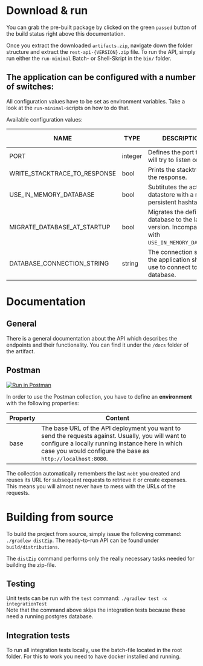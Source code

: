 # Download & run

You can grab the pre-built package by clicked on the green `passed` button of the build status right above this documentation.

Once you extract the downloaded `artifacts.zip`, navigate down the folder structure and extract the `rest-api-{VERSION}.zip` file.
To run the API, simply run either the `run-minimal` Batch- or Shell-Skript in the `bin/` folder.

## The application can be configured with a number of switches:

All configuration values have to be set as environment variables. Take a look at the `run-minimal`-scripts on how to do that.

Available configuration values:

| NAME | TYPE | DESCRIPTION | DEFAULT VALUE |
|------|------|-------------|---------------|
|PORT|integer|Defines the port the API will try to listen on.| - |
|WRITE_STACKTRACE_TO_RESPONSE|bool|Prints the stacktrace to the response.|true|
|USE_IN_MEMORY_DATABASE|bool|Subtitutes the actual datastore with a non-persistent hashtable.|false|
|MIGRATE_DATABASE_AT_STARTUP|bool|Migrates the defined database to the latest version. Incompatible with `USE_IN_MEMORY_DATABASE`.|false|
|DATABASE_CONNECTION_STRING|string|The connection string the application should use to connect to a database.|-|

# Documentation

## General

There is a general documentation about the API which describes the endpoints and their functionality. You can find it under the `/docs` folder of the artifact. 

## Postman

[![Run in Postman](https://run.pstmn.io/button.svg)](https://app.getpostman.com/run-collection/d301df6b78706da96698)

In order to use the Postman collection, you have to define an __environment__ with the following properties:
 
| Property | Content |
|----------|---------|
| base | The base URL of the API deployment you want to send the requests against. Usually, you will want to configure a locally running instance here in which case you would configure the base as `http://localhost:8080`.

The collection automatically remembers the last `nobt` you created and reuses its URL for subsequent requests to retrieve it or create expenses. This means you will almost never have to mess with the URLs of the requests.

# Building from source

To build the project from source, simply issue the following command: `./gradlew distZip`.
The ready-to-run API can be found under `build/distributions`.

The `distZip` command performs only the really necessary tasks needed for building the zip-file.

## Testing

Unit tests can be run with the `test` command: `./gradlew test -x integrationTest`  
Note that the command above skips the integration tests because these need a running postgres database.

## Integration tests

To run all integration tests locally, use the batch-file located in the root folder. For this to work you need to have docker installed and running.